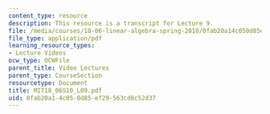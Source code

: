 ```yaml
---
content_type: resource
description: This resource is a transcript for Lecture 9.
file: /media/courses/18-06-linear-algebra-spring-2010/0fab20a14c050d85ef29563cd6c52d37_MIT18_06S10_L09.pdf
file_type: application/pdf
learning_resource_types:
- Lecture Videos
ocw_type: OCWFile
parent_title: Video Lectures
parent_type: CourseSection
resourcetype: Document
title: MIT18_06S10_L09.pdf
uid: 0fab20a1-4c05-0d85-ef29-563cd6c52d37
---
```

